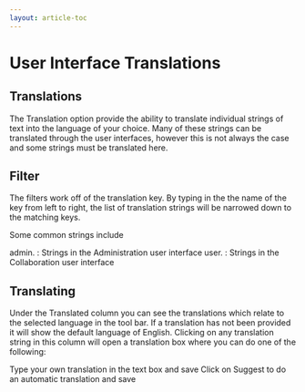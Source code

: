 ```yaml
---
layout: article-toc
---
```

# User Interface Translations
## Translations
The Translation option provide the ability to translate individual strings of text into the language of your choice. Many of these strings can be translated through the user interfaces, however this is not always the case and some strings must be translated here.

## Filter
The filters work off of the translation key. By typing in the the name of the key from left to right, the list of translation strings will be narrowed down to the matching keys.

Some common strings include

admin. : Strings in the Administration user interface
user. : Strings in the Collaboration user interface

## Translating
Under the Translated column you can see the translations which relate to the selected language in the tool bar. If a translation has not been provided it will show the default language of English. Clicking on any translation string in this column will open a translation box where you can do one of the following:

Type your own translation in the text box and save
Click on Suggest to do an automatic translation and save